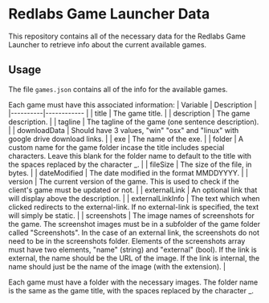 # Redlabs Game Launcher Data

This repository contains all of the necessary data for the Redlabs Game Launcher to retrieve info about the current available games.

## Usage

The file `games.json` contains all of the info for the available games.

Each game must have this associated information:
| Variable | Description |
|----------|------------ |
| title | The game title. |
| description | The game description. |
| tagline | The tagline of the game (one sentence description). |
| downloadData | Should have 3 values, "win" "osx" and "linux" with google drive download links. |
| exe | The name of the exe. |
| folder | A custom name for the game folder incase the title includes special characters. Leave this blank for the folder name to default to the title with the spaces replaced by the character _. |
| fileSize | The size of the file, in bytes. |
| dateModified | The date modified in the format MMDDYYYY. |
| version | The current version of the game. This is used to check if the client's game must be updated or not. |
| externalLink | An optional link that will display above the description. |
| externalLinkInfo | The text which when clicked redirects to the external-link. If no external-link is specified, the text will simply be static. |
| screenshots | The image names of screenshots for the game. The screenshot images must be in a subfolder of the game folder called "Screenshots". In the case of an external link, the screenshots do not need to be in the screenshots folder. Elements of the screenshots array must have two elements, "name" (string) and "external" (bool). If the link is external, the name should be the URL of the image. If the link is internal, the name should just be the name of the image (with the extension). |

Each game must have a folder with the necessary images. The folder name is the same as the game title, with the spaces replaced by the character _.
